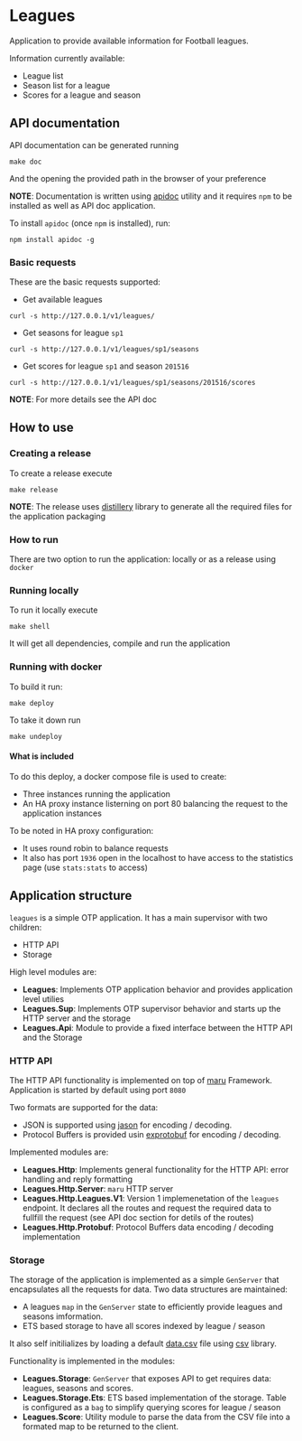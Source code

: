 # Leagues

Application to provide available information for Football leagues.

Information currently available:

- League list
- Season list for a league
- Scores for a league and season

## API documentation

API documentation can be generated running

```
make doc
```

And the opening the provided path in the browser of your preference

__NOTE__: Documentation is written using [apidoc](https://www.google.com/search?client=ubuntu&channel=fs&q=apidoc&ie=utf-8&oe=utf-8) utility and it requires `npm` to be installed as well as API doc application.

To install `apidoc` (once `npm` is installed), run:

```
npm install apidoc -g
```

### Basic requests

These are the basic requests supported:

- Get available leagues

```
curl -s http://127.0.0.1/v1/leagues/
```

- Get seasons for league `sp1`

```
curl -s http://127.0.0.1/v1/leagues/sp1/seasons
```

- Get scores for league `sp1` and season `201516`

```
curl -s http://127.0.0.1/v1/leagues/sp1/seasons/201516/scores
```

__NOTE__: For more details see the API doc

## How to use

### Creating a release

To create a release execute

```
make release
```

__NOTE__: The release uses [distillery](https://github.com/bitwalker/distillery) library to generate all the required files for the application packaging

### How to run

There are two option to run the application: locally or as a release using `docker`

### Running locally

To run it locally execute

```
make shell
```

It will get all dependencies, compile and run the application

### Running with docker

To build it run:

```
make deploy
```

To take it down run

```
make undeploy
```

#### What is included

To do this deploy, a docker compose file is used to create:

- Three instances running the application
- An HA proxy instance listerning on port 80 balancing the request to the application instances

To be noted in HA proxy configuration:

- It uses round robin to balance requests
- It also has port `1936` open in the localhost to have access to the statistics page (use `stats:stats` to access)

## Application structure

`leagues` is a simple OTP application. It has a main supervisor with two children:

- HTTP API
- Storage

High level modules are:

- __Leagues__: Implements OTP application behavior and provides application level utilies
- __Leagues.Sup__: Implements OTP supervisor behavior and starts up the HTTP server and the storage
- __Leagues.Api__: Module to provide a fixed interface between the HTTP API and the Storage

### HTTP API

The HTTP API functionality is implemented on top of [maru](https://github.com/elixir-maru/maru) Framework. Application is started by default using port `8080`

Two formats are supported for the data:

- JSON is supported using [jason](https://github.com/michalmuskala/jason) for encoding / decoding.
- Protocol Buffers is provided usin [exprotobuf](https://github.com/bitwalker/exprotobuf) for encoding / decoding.

Implemented modules are:

- __Leagues.Http__: Implements general functionality for the HTTP API: error handling and reply formatting
- __Leagues.Http.Server__: `maru` HTTP server
- __Leagues.Http.Leagues.V1__: Version 1 implemenetation of the `leagues` endpoint. It declares all the routes and request the required data to fullfill the request (see API doc section for detils of the routes)
- __Leagues.Http.Protobuf__: Protocol Buffers data encoding / decoding implementation

### Storage

The storage of the application is implemented as a simple `GenServer` that encapsulates all the requests for data. Two data structures are maintained:

- A leagues `map` in the `GenServer` state to efficiently provide leagues and seasons imformation.
- ETS based storage to have all scores indexed by league / season

It also self initilializes by loading a default [data.csv](priv/data.csv) file using [csv](https://github.com/beatrichartz/csv) library.

Functionality is implemented in the modules:

- __Leagues.Storage__: `GenServer` that exposes API to get requires data: leagues, seasons and scores.
- __Leagues.Storage.Ets__: ETS based implementation of the storage. Table is configured as a `bag` to simplify querying scores for league / season
- __Leagues.Score__: Utility module to parse the data from the CSV file into a formated map to be returned to the client.
